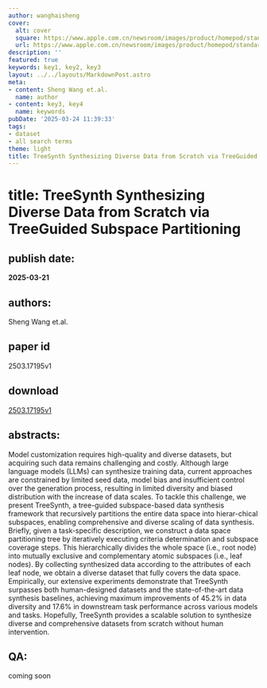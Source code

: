 ```yaml
---
author: wanghaisheng
cover:
  alt: cover
  square: https://www.apple.com.cn/newsroom/images/product/homepod/standard/Apple-HomePod-hero-230118_big.jpg.large_2x.jpg
  url: https://www.apple.com.cn/newsroom/images/product/homepod/standard/Apple-HomePod-hero-230118_big.jpg.large_2x.jpg
description: ''
featured: true
keywords: key1, key2, key3
layout: ../../layouts/MarkdownPost.astro
meta:
- content: Sheng Wang et.al.
  name: author
- content: key3, key4
  name: keywords
pubDate: '2025-03-24 11:39:33'
tags:
- dataset
- all search terms
theme: light
title: TreeSynth Synthesizing Diverse Data from Scratch via TreeGuided Subspace Partitioning
---
```


# title: TreeSynth Synthesizing Diverse Data from Scratch via TreeGuided Subspace Partitioning 
## publish date: 
**2025-03-21** 
## authors: 
  Sheng Wang et.al. 
## paper id
2503.17195v1
## download
[2503.17195v1](http://arxiv.org/abs/2503.17195v1)
## abstracts:
Model customization requires high-quality and diverse datasets, but acquiring such data remains challenging and costly. Although large language models (LLMs) can synthesize training data, current approaches are constrained by limited seed data, model bias and insufficient control over the generation process, resulting in limited diversity and biased distribution with the increase of data scales. To tackle this challenge, we present TreeSynth, a tree-guided subspace-based data synthesis framework that recursively partitions the entire data space into hierar-chical subspaces, enabling comprehensive and diverse scaling of data synthesis. Briefly, given a task-specific description, we construct a data space partitioning tree by iteratively executing criteria determination and subspace coverage steps. This hierarchically divides the whole space (i.e., root node) into mutually exclusive and complementary atomic subspaces (i.e., leaf nodes). By collecting synthesized data according to the attributes of each leaf node, we obtain a diverse dataset that fully covers the data space. Empirically, our extensive experiments demonstrate that TreeSynth surpasses both human-designed datasets and the state-of-the-art data synthesis baselines, achieving maximum improvements of 45.2% in data diversity and 17.6% in downstream task performance across various models and tasks. Hopefully, TreeSynth provides a scalable solution to synthesize diverse and comprehensive datasets from scratch without human intervention.
## QA:
coming soon
